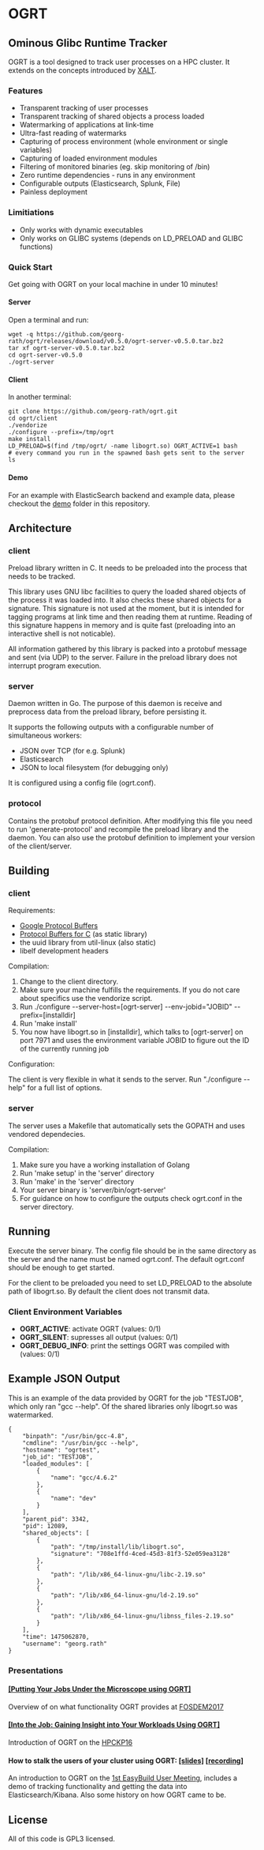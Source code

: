 # OGRT

## Ominous Glibc Runtime Tracker

OGRT is a tool designed to track user processes on a HPC cluster.
It extends on the concepts introduced by [XALT](https://github.com/Fahey-McLay/xalt).

### Features

* Transparent tracking of user processes
* Transparent tracking of shared objects a process loaded
* Watermarking of applications at link-time
* Ultra-fast reading of watermarks
* Capturing of process environment (whole environment or single
  variables)
* Capturing of loaded environment modules
* Filtering of monitored binaries (eg. skip monitoring of /bin)
* Zero runtime dependencies - runs in any environment
* Configurable outputs (Elasticsearch, Splunk, File)
* Painless deployment

### Limitiations

* Only works with dynamic executables
* Only works on GLIBC systems (depends on LD_PRELOAD and GLIBC
  functions)

### Quick Start

Get going with OGRT on your local machine in under 10 minutes!

#### Server

Open a terminal and run:

    wget -q https://github.com/georg-rath/ogrt/releases/download/v0.5.0/ogrt-server-v0.5.0.tar.bz2
    tar xf ogrt-server-v0.5.0.tar.bz2
    cd ogrt-server-v0.5.0
    ./ogrt-server


#### Client

In another terminal:

    git clone https://github.com/georg-rath/ogrt.git
    cd ogrt/client
    ./vendorize
    ./configure --prefix=/tmp/ogrt
    make install
    LD_PRELOAD=$(find /tmp/ogrt/ -name libogrt.so) OGRT_ACTIVE=1 bash
    # every command you run in the spawned bash gets sent to the server
    ls

#### Demo

For an example with ElasticSearch backend and example data, please
checkout the [demo](demo/) folder in this repository.

## Architecture

### client

Preload library written in C. It needs to be preloaded into the process
that needs to be tracked.

This library uses GNU libc facilities to query the loaded shared objects
of the process it was loaded into. It also checks these shared objects
for a signature. This signature is not used at the moment, but it is
intended for tagging programs at link time and then reading them at
runtime. Reading of this signature happens in memory and is quite fast
(preloading into an interactive shell is not noticable).

All information gathered by this library is packed into a protobuf message
and sent (via UDP) to the server. Failure in the preload library
does not interrupt program execution.


### server

Daemon written in Go. The purpose of this daemon is receive and
preprocess data from the preload library, before persisting it.

It supports the following outputs with a configurable number of
simultaneous workers:

* JSON over TCP (for e.g. Splunk)
* Elasticsearch
* JSON to local filesystem (for debugging only)

It is configured using a config file (ogrt.conf).

### protocol

Contains the protobuf protocol definition. After modifying this file you
need to run 'generate-protocol' and recompile the preload library and
the daemon. You can also use the protobuf definition to implement your
version of the client/server.

## Building

### client

Requirements:

* [Google Protocol Buffers](https://github.com/google/protobuf)
* [Protocol Buffers for C](https://github.com/protobuf-c/protobuf-c) (as static library)
* the uuid library from util-linux (also static)
* libelf development headers

Compilation:

1. Change to the client directory.
2. Make sure your machine fulfills the requirements. If you do not care
   about specifics use the vendorize script.
3. Run ./configure --server-host=[ogrt-server] --env-jobid="JOBID"
   --prefix=[installdir]
4. Run 'make install'
5. You now have libogrt.so in [installdir], which talks to
   [ogrt-server] on port 7971 and uses the environment variable JOBID to
   figure out the ID of the currently running job

Configuration:

The client is very flexible in what it sends to the server.
Run "./configure --help" for a full list of options.

### server

The server uses a Makefile that automatically sets the
GOPATH and uses vendored dependecies.

Compilation:

1. Make sure you have a working installation of Golang
5. Run 'make setup' in the 'server' directory
5. Run 'make' in the 'server' directory
6. Your server binary is 'server/bin/ogrt-server'
7. For guidance on how to configure the outputs check ogrt.conf in the
   server directory.

## Running

Execute the server binary. The config file should be in the same directory as
the server and the name must be named ogrt.conf. The default ogrt.conf
should be enough to get started.

For the client to be preloaded you need to set LD_PRELOAD to the absolute path
of libogrt.so. By default the client does not transmit data.

### Client Environment Variables

- **OGRT_ACTIVE**: activate OGRT (values: 0/1)
- **OGRT_SILENT**: supresses all output (values: 0/1)
- **OGRT_DEBUG_INFO**: print the settings OGRT was compiled with (values: 0/1)

## Example JSON Output

This is an example of the data provided by OGRT for the job "TESTJOB", which
only ran "gcc --help". Of the shared libraries only libogrt.so was watermarked.

    {
        "binpath": "/usr/bin/gcc-4.8",
        "cmdline": "/usr/bin/gcc --help",
        "hostname": "ogrtest",
        "job_id": "TESTJOB",
        "loaded_modules": [
            {
                "name": "gcc/4.6.2"
            },
            {
                "name": "dev"
            }
        ],
        "parent_pid": 3342,
        "pid": 12089,
        "shared_objects": [
            {
                "path": "/tmp/install/lib/libogrt.so",
                "signature": "708e1ffd-4ced-45d3-81f3-52e059ea3128"
            },
            {
                "path": "/lib/x86_64-linux-gnu/libc-2.19.so"
            },
            {
                "path": "/lib/x86_64-linux-gnu/ld-2.19.so"
            },
            {
                "path": "/lib/x86_64-linux-gnu/libnss_files-2.19.so"
            }
        ],
        "time": 1475062870,
        "username": "georg.rath"
    }

### Presentations

#### [[Putting Your Jobs Under the Microscope using OGRT]](http://hpckp.org/index.php/conference/2016/159-into-the-job-gaining-insight-into-your-workloads-using-ogrt)

Overview of on what functionality OGRT provides at [FOSDEM2017](https://fosdem.org/2017/)

#### [[Into the Job: Gaining Insight into Your Workloads Using OGRT]](http://hpckp.org/index.php/conference/2016/159-into-the-job-gaining-insight-into-your-workloads-using-ogrt)

Introduction of OGRT on the [HPCKP16](http://hpckp.org/index.php/conference/2016)

#### How to stalk the users of your cluster using OGRT: [[slides]](http://goo.gl/zbvChr) [[recording]](https://www.youtube.com/watch?v=3l0eJq0nrOU)

An introduction to OGRT on the [1st EasyBuild User
Meeting](https://github.com/hpcugent/easybuild/wiki/1st-EasyBuild-User-Meeting), includes a demo of tracking functionality and
getting the data into Elasticsearch/Kibana. Also some history on
how OGRT came to be.

## License

All of this code is GPL3 licensed.

